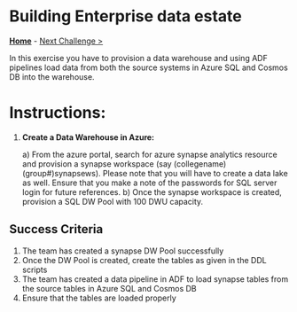 # Building Enterprise data estate

**[Home](../README.md)** - [Next Challenge >](./02-Provision.md)

In this exercise you have to provision a data warehouse and using ADF pipelines load data from both the source systems in Azure SQL and Cosmos DB into the warehouse.


# Instructions:

1. **Create a Data Warehouse in Azure:**

   a) From the azure portal, search for azure synapse analytics resource and provision a synapse workspace (say (collegename)(group#)synapsews). Please note that you will have to create a data lake as well. Ensure that you make a note of the passwords for SQL server login for future references. 
   b) Once the synapse workspace is created, provision a SQL DW Pool with 100 DWU capacity. 


## Success Criteria 

1. The team has created a synapse DW Pool successfully
2. Once the DW Pool is created, create the tables as given in the DDL scripts
3. The team has created a data pipeline in ADF to load synapse tables from the source tables in Azure SQL and Cosmos DB
4. Ensure that the tables are loaded properly
